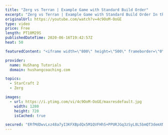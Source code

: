 ```yaml
---
title: "Zerg vs Terran | Example Game with Standard Build Order"
excerpt: "Zerg vs Terran | Example Game with Standard Build Order In this guide we learn how to defend early Terran attacks.  Coaching -------------------------------------------------------------------------- Interested in Starcraft lessons? Check out my website! I would love to help you improve and reach your"
originalUrl: https://youtube.com/watch?v=4c9OoM-OoGE
type: video
price: Free
length: PT10M29S
publishedDateTime: 2020-06-16T19:42:57Z
heat: 50

featuredContent: "<iframe width=\"800\" height=\"500\" frameborder=\"0\" src=\"https://www.youtube.com/embed/4c9OoM-OoGE\" allow=\"accelerometer; autoplay; encrypted-media; gyroscope; picture-in-picture\" allowfullscreen></iframe>"

provider:
  name: HuShang Tutorials
  domain: hushangcoaching.com

topics:
  - StarCraft 2
  - Zerg

images:
  - url: https://i.ytimg.com/vi/4c9OoM-OoGE/maxresdefault.jpg
    width: 1280
    height: 720
    isCached: true

secured: "ERfMdDwvLxz48a7yI3KFXBpdQx5M1QVFHhS+PPURJGq3zSyL8L5bmQT3demXN8p7eZojnsPTf+GxU/B+Yz+WrkurxUfEZ+iyC/65/rpNHdisVKksBEMzf6BExmPgVt3xg2rT7ndGUZTLQB2YAh9dAEFAqsNfwkCn+jW5wRJTGtDsLujFEKDjnuLwQuHFxHc1jdGxHUgVZI7lPtOfnYO2lW43/yM5AqXxm5H2+3UtBtAfvyY+cWDKmDniUF8VhFbr1CaBR3zGCijpj1gCCMX2eNiCN0f18v1pjLFsIZUYedu6v6UiK3SsTOUQA1qF3aUxaIvsHD+4EruYF0pl/tCwjdvQFJD5dizWq0Zcbun53As9neOINR3aKs9Ibc2m2GdBsid6AqOmKtoFVoX0tvDMQc+7fWT03nBorsjFsZXGZUo=;/02tyPKROsSiHbxYhitqaA=="
---
```


